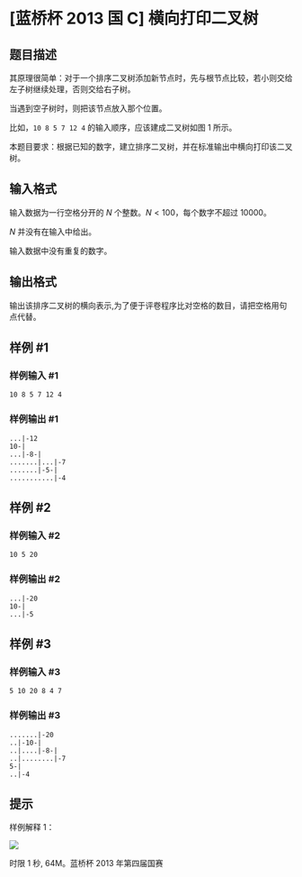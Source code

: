 # [蓝桥杯 2013 国 C] 横向打印二叉树

## 题目描述

其原理很简单：对于一个排序二叉树添加新节点时，先与根节点比较，若小则交给左子树继续处理，否则交给右子树。

当遇到空子树时，则把该节点放入那个位置。

比如，`10 8 5 7 12 4` 的输入顺序，应该建成二叉树如图 $1$ 所示。

本题目要求：根据已知的数字，建立排序二叉树，并在标准输出中横向打印该二叉树。


## 输入格式

输入数据为一行空格分开的 $N$ 个整数。$N<100$，每个数字不超过 $10000$。

$N$ 并没有在输入中给出。

输入数据中没有重复的数字。

## 输出格式

输出该排序二叉树的横向表示,为了便于评卷程序比对空格的数目，请把空格用句点代替。

## 样例 #1

### 样例输入 #1
```
10 8 5 7 12 4
```

### 样例输出 #1

```
...|-12
10-|
...|-8-|
.......|...|-7
.......|-5-|
...........|-4
```

## 样例 #2

### 样例输入 #2
```
10 5 20
```

### 样例输出 #2

```
...|-20
10-|
...|-5
```

## 样例 #3

### 样例输入 #3
```
5 10 20 8 4 7
```

### 样例输出 #3

```
.......|-20
..|-10-|
..|....|-8-|
..|........|-7
5-|
..|-4
```

## 提示

样例解释 1：

![](https://cdn.luogu.com.cn/upload/image_hosting/4z42ybq4.png)

时限 1 秒, 64M。蓝桥杯 2013 年第四届国赛
